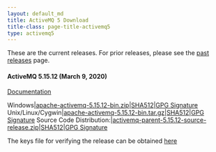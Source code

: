 ```yaml
---
layout: default_md
title: ActiveMQ 5 Download
title-class: page-title-activemq5
type: activemq5
---
```


These are the current releases. For prior releases, please see the [past releases](../../../download-archives) page.

#### ActiveMQ 5.15.12 (March 9, 2020)

[Documentation](../documentation)

Windows|[apache-activemq-5.15.12-bin.zip](http://www.apache.org/dyn/closer.cgi?filename=/activemq/5.15.12/apache-activemq-5.15.12-bin.zip&action=download)|[SHA512](https://www.apache.org/dist/activemq/5.15.12/apache-activemq-5.15.12-bin.zip.sha512)|[GPG Signature](https://www.apache.org/dist/activemq/5.15.12/apache-activemq-5.15.12-bin.zip.asc)
Unix/Linux/Cygwin|[apache-activemq-5.15.12-bin.tar.gz](http://www.apache.org/dyn/closer.cgi?filename=/activemq/5.15.12/apache-activemq-5.15.12-bin.tar.gz&action=download)|[SHA512](https://www.apache.org/dist/activemq/5.15.12/apache-activemq-5.15.12-bin.tar.gz.sha512)|[GPG Signature](https://www.apache.org/dist/activemq/5.15.12/apache-activemq-5.15.12-bin.tar.gz.asc)
Source Code Distribution:|[activemq-parent-5.15.12-source-release.zip](http://www.apache.org/dyn/closer.cgi?path=/activemq/5.15.12/activemq-parent-5.15.12-source-release.zip)|[SHA512](https://www.apache.org/dist/activemq/5.15.12/activemq-parent-5.15.12-source-release.zip.sha512)|[GPG Signature](https://www.apache.org/dist/activemq/5.15.12/activemq-parent-5.15.12-source-release.zip.asc)

The keys file for verifying the release can be obtained [here](https://www.apache.org/dist/activemq/KEYS)
